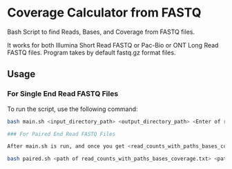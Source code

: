 # Coverage Calculator from FASTQ

Bash Script to find Reads, Bases, and Coverage from FASTQ files.

It works for both Illumina Short Read FASTQ or Pac-Bio or ONT Long Read FASTQ files.
Program takes by default fastq.gz format files.

## Usage

### For Single End Read FASTQ Files

To run the script, use the following command:

```bash
bash main.sh <input_directory_path> <output_directory_path> <Enter of region of interest bases>

### For Paired End Read FASTQ Files

After main.sh is run, and once you get <read_counts_with_paths_bases_coverage.txt> file, run the following script:

bash paired.sh <path of read_counts_with_paths_bases_coverage.txt> <path of paired_read_count_with_paths_bases_coverage.txt>

